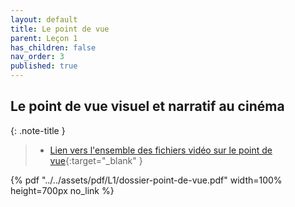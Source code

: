```yaml
---
layout: default
title: Le point de vue
parent: Leçon 1
has_children: false
nav_order: 3
published: true
---
```


## Le point de vue visuel et narratif au cinéma

{: .note-title }
> - [Lien vers l'ensemble des fichiers vidéo sur le point de vue](https://drive.google.com/drive/folders/1GXuXgEHSUzM11grNu-Zh-3Te7FV8hrst?usp=drive_link){:target="_blank" }

{% pdf "../../assets/pdf/L1/dossier-point-de-vue.pdf" width=100% height=700px no_link %}